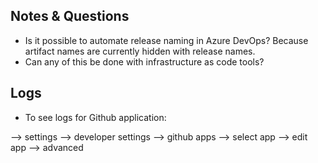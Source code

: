 ## Notes & Questions

- Is it possible to automate release naming in Azure DevOps? Because artifact names are currently hidden with release names. 
- Can any of this be done with infrastructure as code tools?

## Logs

- To see logs for Github application:

--> settings
--> developer settings
--> github apps
--> select app
--> edit app
--> advanced
